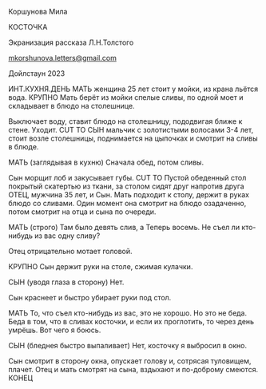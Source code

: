 Коршунова Мила





КОСТОЧКА



Экранизация рассказа Л.Н.Толстого





	       

  mkorshunova.letters@gmail.com





Дойлстаун 2023

ИНТ.КУХНЯ.ДЕНЬ
МАТЬ женщина 25 лет стоит у мойки, из крана льётся вода.
КРУПНО
Мать берёт из мойки спелые сливы, по одной моет и складывает в блюдо на столешнице.

Выключает воду, ставит блюдо на столешницу, пододвигая ближе к стене. Уходит.
CUT TO
СЫН мальчик с золотистыми волосами 3-4 лет, стоит возле столешницы, поднимается на цыпочках и смотрит на сливы в блюде.

МАТЬ
(заглядывая в кухню)
Сначала обед, потом сливы.

Сын морщит лоб и закусывает губы.
CUT TO
Пустой обеденный стол покрытый скатертью из ткани, за столом сидят друг напротив друга ОТЕЦ, мужчина 35 лет, и Сын. Мать подходит к столу, держит в руках блюдо со сливами. Один момент она смотрит на блюдо озадаченно, потом смотрит на отца и сына по очереди.

МАТЬ
(строго)
Там было девять слив, а
Теперь восемь.
Не съел ли кто-нибудь из вас одну сливу?

Отец отрицательно мотает головой.

КРУПНО
Сын держит руки на столе, сжимая кулачки.

СЫН
(уводя глаза в сторону)
Нет.

Сын краснеет и быстро убирает руки под стол.

МАТЬ
То, что съел кто-нибудь из вас, это не хорошо. Но это не беда. Беда в том, что в сливах косточки, и если их проглотить, то через день умрёшь. Вот чего я боюсь.

СЫН
(бледнея быстро выпаливает)
Нет, косточку я выбросил в окно.

Сын смотрит в сторону окна, опускает голову и, сотрясая туловищем, плачет. Отец и мать смотрят на сына, вздыхают и по-доброму смеются.
КОНЕЦ